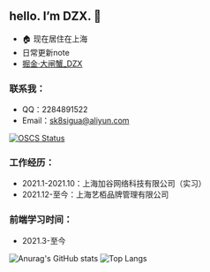 ## hello. I’m DZX.  👋
 - 🏠 现在居住在上海
 - 日常更新note
 - <a href="https://juejin.cn/user/3430935659022216">掘金·大闸蟹_DZX</a>
### 联系我： 
 - QQ：2284891522
 - Email：sk8sigua@aliyun.com

 [![OSCS Status](https://www.oscs1024.com/platform/badge/SK-Luffa/note.svg?size=small)](https://www.oscs1024.com/project/SK-Luffa/note?ref=badge_small)

 
 
### 工作经历：
   * 2021.1-2021.10：上海加谷网络科技有限公司（实习）
   * 2021.12-至今：上海艺栢品牌管理有限公司
### 前端学习时间：
   * 2021.3-至今   


![Anurag's GitHub stats](https://github-readme-stats.vercel.app/api?username=SK-Luffa&show_icons=true&locale=cn&hide_border=true&show_owner=true&theme=radical)
![Top Langs](https://github-readme-stats.vercel.app/api/top-langs/?username=SK-Luffa&layout=compact&show_icons=true&&theme=radical&locale=cn&hide_border=true&show_owner=true&card_width=250)





 
